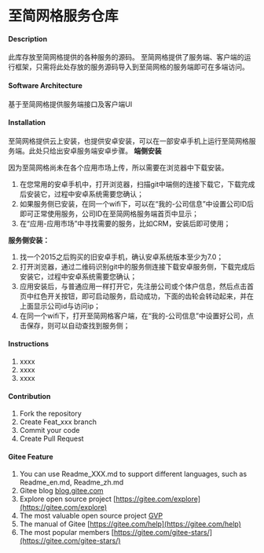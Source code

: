 # 至简网格服务仓库

#### Description
此库存放至简网格提供的各种服务的源码。
至简网格提供了服务端、客户端的运行框架，只需将此处存放的服务源码导入到至简网格的服务端即可在多端访问。


#### Software Architecture
基于至简网格提供服务端接口及客户端UI

#### Installation
至简网格提供云上安装，也提供安卓安装，可以在一部安卓手机上运行至简网格服务端。此处只给出安卓服务端安卓步骤。
 **端侧安装**

因为至简网格尚未在各个应用市场上传，所以需要在浏览器中下载安装。
1.  在您常用的安卓手机中，打开浏览器，扫描git中端侧的连接下载它，下载完成后安装它，过程中安卓系统需要您确认；
2.  如果服务侧已安装，在同一个wifi下，可以在“我的-公司信息”中设置公司ID后即可正常使用服务，公司ID在至简网格服务端首页中显示；
3.  在“应用-应用市场”中寻找需要的服务，比如CRM，安装后即可使用；

 **服务侧安装：** 
1.  找一个2015之后购买的旧安卓手机，确认安卓系统版本至少为7.0；
2.  打开浏览器，通过二维码识别git中的服务侧连接下载安卓服务侧，下载完成后安装它，过程中安卓系统需要您确认；
3.  应用安装后，与普通应用一样打开它，先注册公司或个体户信息，然后点击首页中红色开关按钮，即可启动服务，启动成功，下面的齿轮会转动起来，并在上面显示公司id与访问ip；
4.  在同一个wifi下，打开至简网格客户端，在“我的-公司信息”中设置好公司，点击保存，则可以自动查找到服务侧；

#### Instructions

1.  xxxx
2.  xxxx
3.  xxxx

#### Contribution

1.  Fork the repository
2.  Create Feat_xxx branch
3.  Commit your code
4.  Create Pull Request


#### Gitee Feature

1.  You can use Readme\_XXX.md to support different languages, such as Readme\_en.md, Readme\_zh.md
2.  Gitee blog [blog.gitee.com](https://blog.gitee.com)
3.  Explore open source project [https://gitee.com/explore](https://gitee.com/explore)
4.  The most valuable open source project [GVP](https://gitee.com/gvp)
5.  The manual of Gitee [https://gitee.com/help](https://gitee.com/help)
6.  The most popular members  [https://gitee.com/gitee-stars/](https://gitee.com/gitee-stars/)
